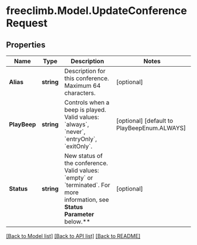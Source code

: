 # freeclimb.Model.UpdateConferenceRequest

## Properties

Name | Type | Description | Notes
------------ | ------------- | ------------- | -------------
**Alias** | **string** | Description for this conference. Maximum 64 characters. | [optional] 
**PlayBeep** | **string** | Controls when a beep is played. Valid values: &#x60;always&#x60;, &#x60;never&#x60;, &#x60;entryOnly&#x60;, &#x60;exitOnly&#x60;. | [optional] [default to PlayBeepEnum.ALWAYS]
**Status** | **string** | New status of the conference. Valid values: &#x60;empty&#x60; or &#x60;terminated&#x60;. For more information, see **Status Parameter** below.** | [optional] 

[[Back to Model list]](../README.md#documentation-for-models) [[Back to API list]](../README.md#documentation-for-api-endpoints) [[Back to README]](../README.md)

